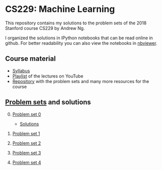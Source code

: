 # CS229: Machine Learning

This repository contains my solutions to the problem sets of the 2018 Stanford course CS229 by Andrew Ng.

I organized the solutions in IPython notebooks that can be read online in github. For better readability you can also view the notebooks in [nbviewer](https://nbviewer.jupyter.org/github/Joker14641/cs229/tree/master/).

## Course material

- [Syllabus](http://cs229.stanford.edu/syllabus-autumn2018.html)
- [Playlist](https://www.youtube.com/playlist?list=PLoROMvodv4rMiGQp3WXShtMGgzqpfVfbU) of the lectures on YouTube
- [Repository](https://github.com/SKKSaikia/CS229_ML) with the problem sets and many more resources for the course

## [Problem sets](https://github.com/Joker14641/cs229/tree/master/Problem%20Sets) and solutions

0. [Problem set 0](https://github.com/Joker14641/cs229/blob/master/Problem%20Sets/Problem%20Set%200/ps0.pdf)
   - [Solutions](https://github.com/Joker14641/cs229/blob/master/Problem%20Sets/Problem%20Set%200/solutions0.ipynb)
  
1. [Problem set 1](https://github.com/Joker14641/cs229/blob/master/Problem%20Sets/Problem%20Set%201/ps1.pdf)

2. [Problem set 2](https://github.com/Joker14641/cs229/blob/master/Problem%20Sets/Problem%20Set%202/ps2.pdf)

3. [Problem set 3](https://github.com/Joker14641/cs229/blob/master/Problem%20Sets/Problem%20Set%203/ps3.pdf)

4. [Problem set 4](https://github.com/Joker14641/cs229/blob/master/Problem%20Sets/Problem%20Set%204/ps4.pdf)



